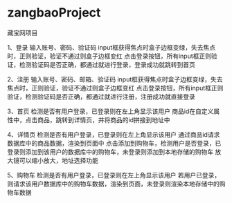 # zangbaoProject
藏宝网项目

1、登录
输入账号、密码、验证码
input框获得焦点时盒子边框变绿，失去焦点时，正则验证，验证不通过则盒子边框变红
点击登录按钮，所有input框正则验证，检测验证码是否正确，都通过就进行登录，登录成功就跳转到首页

2、注册
输入账号、密码、邮箱、验证码
input框获得焦点时盒子边框变绿，失去焦点时，正则验证，验证不通过则盒子边框变红
点击登录按钮，所有input框正则验证，检测验证码是否正确，都通过就进行注册，注册成功就直接登录

3、首页
检测是否有用户登录，已登录则在左上角显示该用户
商品id在自定义属性中，点击商品，跳转到详情页，并将商品的id拼接到地址中

4、详情页
检测是否有用户登录，已登录则在左上角显示该用户
通过商品id请求数据库中的商品数据，渲染到页面中
点击添加到购物车，检测用户是否登录，已登录则添加到该用户的数据库中的购物车，未登录则添加到本地存储的购物车
放大镜可以缩小放大，地址选择功能

5、购物车
检测是否有用户登录，已登录则在左上角显示该用户
若用户已登录，则请求该用户数据库中的购物车数据，渲染到页面，未登录则渲染本地存储中的购物车数据
